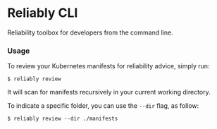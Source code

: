 # Reliably CLI
Reliability toolbox for developers from the command line.

### Usage

To review your Kubernetes manifests for reliability advice, simply run:

```
$ reliably review
```

It will scan for manifests recursively in your current working directory.

To indicate a specific folder, you can use the `--dir` flag, as follow:

```
$ reliably review --dir ./manifests
```
